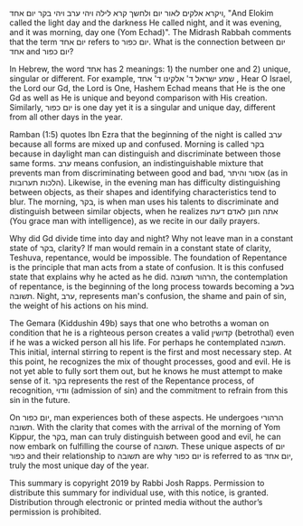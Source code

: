 ויקרא אלקים לאור יום ולחשך קרא לילה ויהי ערב ויהי בקר יום אחד, "And Elokim called the light day and the darkness He called night, and it was evening, and it was morning, day one (Yom Echad)". The Midrash Rabbah comments that the term יום אחד refers to יום כפור. What is the connection between יום אחד and יום כפור?

In Hebrew, the word אחד has 2 meanings: 1) the number one and 2) unique, singular or different. For example, שמע ישראל ד' אלקינו ד' אחד , Hear O Israel, the Lord our Gd, the Lord is One, Hashem Echad means that He is the one Gd as well as He is unique and beyond comparison with His creation. Similarly, יום כפור is one day yet it is a singular and unique day, different from all other days in the year.

Ramban (1:5) quotes Ibn Ezra that the beginning of the night is called ערב because all forms are mixed up and confused. Morning is called בקר because in daylight man can distinguish and discriminate between those same forms. ערב means confusion, an indistinguishable mixture that prevents man from discriminating between good and bad, אסור והיתר (as in הלכות תערובות). Likewise, in the evening man has difficulty distinguishing between objects, as their shapes and identifying characteristics tend to blur. The morning, בקר, is when man uses his talents to discriminate and distinguish between similar objects, when he realizes אתה חונן לאדם דעת (You grace man with intelligence), as we recite in our daily prayers.

Why did Gd divide time into day and night? Why not leave man in a constant state of בקר, clarity? If man would remain in a constant state of clarity, Teshuva, repentance, would be impossible. The foundation of Repentance is the principle that man acts from a state of confusion. It is this confused state that explains why he acted as he did. הרהור תשובה, the contemplation of repentance, is the beginning of the long process towards becoming a בעל תשובה. Night, ערב, represents man's confusion, the shame and pain of sin, the weight of his actions on his mind.

The Gemara (Kiddushin 49b) says that one who betroths a woman on condition that he is a righteous person creates a valid קדושין (betrothal) even if he was a wicked person all his life. For perhaps he contemplated תשובה. This initial, internal stirring to repent is the first and most necessary step. At this point, he recognizes the mix of thought processes, good and evil. He is not yet able to fully sort them out, but he knows he must attempt to make sense of it. בקר represents the rest of the Repentance process, of  recognition, וודוי (admission of sin) and the commitment to refrain from this sin in the future.

On יום כפור, man experiences both of these aspects. He undergoes הרהורי תשובה. With the clarity that comes with the arrival of the morning of Yom Kippur, the בקר, man can truly distinguish between good and evil, he can now embark on fulfilling the course of תשובה. These unique aspects of יום כפור and their relationship to תשובה are why יום כפור is referred to as יום אחד, truly the most unique day of the year.

This summary is copyright 2019 by Rabbi Josh Rapps. Permission to distribute this summary for individual use, with this notice, is granted. Distribution through electronic or printed media without the author’s permission is prohibited.

